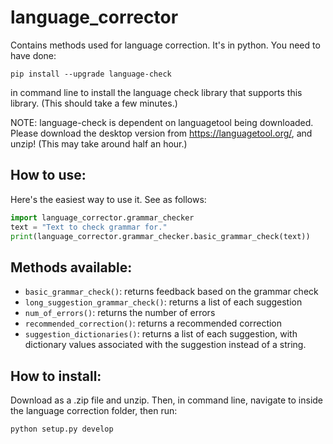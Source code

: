 # language_corrector
Contains methods used for language correction. It's in python. You need to have done:

`pip install --upgrade language-check`

in command line to install the language check library that supports this library. (This should take a few minutes.)

NOTE: language-check is dependent on languagetool being downloaded. Please download the desktop version from https://languagetool.org/, and unzip! (This may take around half an hour.)

## How to use:
Here's the easiest way to use it. See as follows:

```python
import language_corrector.grammar_checker
text = "Text to check grammar for."
print(language_corrector.grammar_checker.basic_grammar_check(text))
```

## Methods available:
- `basic_grammar_check()`: returns feedback based on the grammar check
- `long_suggestion_grammar_check()`: returns a list of each suggestion
- `num_of_errors()`: returns the number of errors
- `recommended_correction()`: returns a recommended correction
- `suggestion_dictionaries()`: returns a list of each suggestion, with dictionary values associated with the suggestion instead of a string.

## How to install:
Download as a .zip file and unzip. Then, in command line, navigate to inside the language correction folder, then run:

`python setup.py develop`
